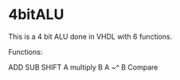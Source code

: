 # 4bitALU

This is a 4 bit ALU done in VHDL with 6 functions. 

Functions:

ADD
SUB
SHIFT
A multiply B
A ~^ B
Compare
